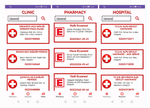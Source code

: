 <img src="https://github.com/Bugrakaraahmetoglu/MyPharmacy/blob/main/93fce928-d96a-4510-aee7-fac1b9e8af73.jpg" width="30%">
<img src="https://github.com/Bugrakaraahmetoglu/MyPharmacy/blob/main/bb22d27c-5ce8-4fa9-8665-ea6f22628881.jpg" width="30%">
<img src="https://github.com/Bugrakaraahmetoglu/MyPharmacy/blob/main/ee0e2bd7-8c40-44f9-a30f-1df78aec09f8.jpg" width="30%">
